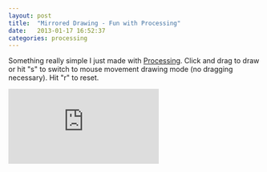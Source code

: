 ```yaml
---
layout: post
title:  "Mirrored Drawing - Fun with Processing"
date:   2013-01-17 16:52:37
categories: processing
---
```


Something really simple I just made with [Processing](http://processing.org). Click and drag to draw or hit "s" to switch to mouse movement drawing mode (no dragging necessary). Hit "r" to reset.

<div class="auto-resizable-iframe">
	<div>
		<iframe allowfullscreen="" frameborder="0" src="http://www.openprocessing.org/sketch/85868/embed/?width=800&height=600&border=true"></iframe>
	</div>
</div>